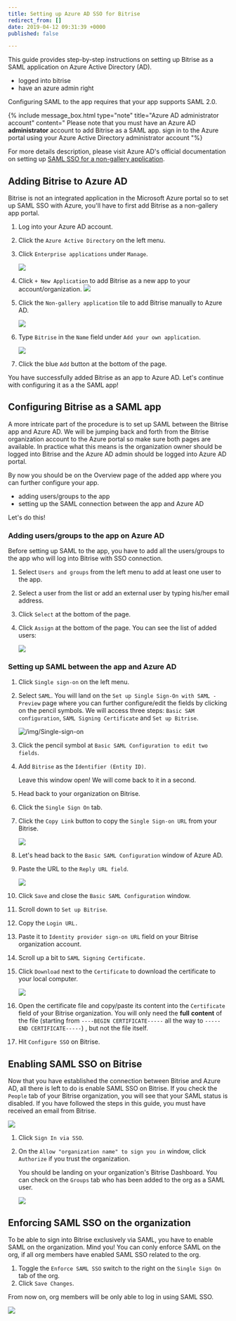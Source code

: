 ```yaml
---
title: Setting up Azure AD SSO for Bitrise
redirect_from: []
date: 2019-04-12 09:31:39 +0000
published: false

---
```

This guide provides step-by-step instructions on setting up Bitrise as a SAML application on Azure Active Directory (AD).

* logged into bitrise
* have an azure admin right

Configuring SAML to the app requires that your app supports SAML 2.0.

{% include message_box.html type="note" title="Azure AD administrator account" content=" Please note that you must have an Azure AD **administrator** account to add Bitrise as a SAML app. sign in to the Azure portal using your Azure Active Directory administrator account "%}

For more details description, please visit Azure AD's official documentation on setting up [SAML SSO for a non-gallery application](https://docs.microsoft.com/en-us/azure/active-directory/manage-apps/configure-single-sign-on-non-gallery-applications).

## Adding Bitrise to Azure AD

Bitrise is not an integrated application in the Microsoft Azure portal so to set up SAML SSO with Azure, you'll have to first add Bitrise as a non-gallery app portal.

1. Log into your Azure AD account.
2. Click the `Azure Active Directory` on the left menu.
3. Click `Enterprise applications` under `Manage`.

   ![](/img/active-directory.png)
4. Click `+ New Application` to add Bitrise as a new app to your account/organization. ![](/img/azure-enterprise-application-1.jpg)
5. Click the `Non-gallery application` tile to add Bitrise manually to Azure AD.

   ![](/img/non-gallery-application.jpg)
6. Type `Bitrise` in the `Name` field under `Add your own application`.

   ![](/img/bitrise-added-as-an-app.png)
7. Click the blue `Add` button at the bottom of the page.

You have successfully added Bitrise as an app to Azure AD. Let's continue with configuring it as a the SAML app!

## Configuring Bitrise as a SAML app

A more intricate part of the procedure is to set up SAML between the Bitrise app and Azure AD. We will be jumping back and forth from the Bitrise organization account to the Azure portal so make sure both pages are available. In practice what this means is the organization owner should be logged into Bitrise and the Azure AD admin should be logged into Azure AD portal.

By now you should be on the Overview page of the added app where you can further configure your app.

* adding users/groups to the app
* setting up the SAML connection between the app and Azure AD

Let's do this!

### Adding users/groups to the app on Azure AD

Before setting up SAML to the app, you have to add all the users/groups to the app who will log into Bitrise with SSO connection.

1. Select `Users and groups` from the left menu to add at least one user to the app.
2. Select a user from the list or add an external user by typing his/her email address.
3. Click `Select` at the bottom of the page.
4. Click `Assign` at the bottom of the page.
   You can see the list of added users:

   ![](/img/added-user.png)

### Setting up SAML between the app and Azure AD

 1. Click `Single sign-on` on the left menu.
 2. Select `SAML`.
    You will land on the `Set up Single Sign-On with SAML - Preview` page where you can further configure/edit the fields by clicking on the pencil symbols. We will access three steps: `Basic SAM configuration`, `SAML Signing Certificate` and `Set up Bitrise`.

    ![/img/Single-sign-on](https://app.forestry.io/sites/yv69yaruhkt48w/body-media//img/Single-sign-on_-overview.jpg)
 3. Click the pencil symbol at `Basic SAML Configuration to edit two fields`.
 4. Add `Bitrise` as the `Identifier (Entity ID)`.

    Leave this window open! We will come back to it in a second.
 5. Head back to your organization on Bitrise.
 6. Click the `Single Sign On` tab.
 7. Click the `Copy Link` button to copy the `Single Sign-on URL` from your Bitrise.

    ![](https://devcenter.bitrise.io/img/sso-saml-page.jpg)
 8. Let's head back to the `Basic SAML Configuration` window of Azure AD.
 9. Paste the URL to the `Reply URL field`.

    ![](/img/basic-saml-config.jpg)
10. Click `Save` and close the `Basic SAML Configuration` window.
11. Scroll down to `Set up Bitrise`.
12. Copy the `Login URL.`
13. Paste it to `Identity provider sign-on URL` field on your Bitrise organization account.
14. Scroll up a bit to `SAML Signing Certificate.`
15. Click `Download` next to the `Certificate` to download the certificate to your local computer.

    ![](/img/certificate-azure.jpg)
16. Open the certificate file and copy/paste its content into the `Certificate` field of your Bitrise organization. You will only need the **full** **content** of the file (starting from   `----BEGIN CERTIFICATE-----` all the way to `-----END CERTIFICATE-----`) , but not the file itself.
17. Hit `Configure SSO` on Bitrise.

## Enabling SAML SSO on Bitrise

Now that you have established the connection between Bitrise and Azure AD, all there is left to do is enable SAML SSO on Bitrise. If you check the `People` tab of your Bitrise organization, you will see that your SAML status is disabled. If you have followed the steps in this guide, you must have received an email from Bitrise.

![](/img/enable-bitrisse-saml-org.jpg)

1. Click `Sign In via SSO`.
2. On the `Allow "organization name" to sign you in` window, click `Authorize` if you trust the organization.

   You should be landing on your organization's Bitrise Dashboard. You can check on the `Groups` tab who has been added to the org as a SAML user.

   ![](/img/gorups-saml.jpg)

## Enforcing SAML SSO on the organization

To be able to sign into Bitrise exclusively via SAML, you have to enable SAML on the organization. Mind you! You can conly enforce SAML on the org, if all org members have enabled SAML SSO related to the org.

1. Toggle the `Enforce SAML SSO` switch to the right on the `Single Sign On` tab of the org.
2. Click `Save Changes`.

From now on, org members will be only able to log in using SAML SSO.

![](/img/enforce-sso.png)